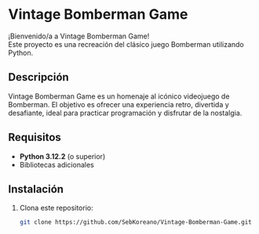 # Vintage Bomberman Game

¡Bienvenido/a a Vintage Bomberman Game!  
Este proyecto es una recreación del clásico juego Bomberman utilizando Python.

## Descripción

Vintage Bomberman Game es un homenaje al icónico videojuego de Bomberman. El objetivo es ofrecer una experiencia retro, divertida y desafiante, ideal para practicar programación y disfrutar de la nostalgia.

## Requisitos

- **Python 3.12.2** (o superior)
- Bibliotecas adicionales 

## Instalación

1. Clona este repositorio:
   ```bash
   git clone https://github.com/SebKoreano/Vintage-Bomberman-Game.git
